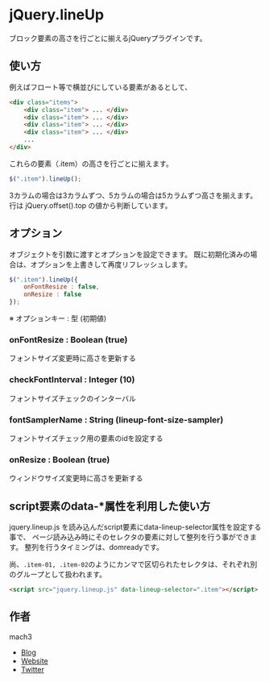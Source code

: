 
# jQuery.lineUp

ブロック要素の高さを行ごとに揃えるjQueryプラグインです。

## 使い方

例えばフロート等で横並びにしている要素があるとして、

```html
<div class="items">
	<div class="item"> ... </div>
	<div class="item"> ... </div>
	<div class="item"> ... </div>
	<div class="item"> ... </div>
	...
</div>
```

これらの要素（.item）の高さを行ごとに揃えます。

```js
$(".item").lineUp();
```

3カラムの場合は3カラムずつ、5カラムの場合は5カラムずつ高さを揃えます。
行は jQuery.offset().top の値から判断しています。

## オプション

オブジェクトを引数に渡すとオプションを設定できます。
既に初期化済みの場合は、オプションを上書きして再度リフレッシュします。

```js
$(".item").lineUp({
	onFontResize : false,
	onResize : false
});
```

※ オプションキー : 型 (初期値)

### onFontResize : Boolean (true)

フォントサイズ変更時に高さを更新する

### checkFontInterval : Integer (10)

フォントサイズチェックのインターバル

### fontSamplerName : String (lineup-font-size-sampler)

フォントサイズチェック用の要素のidを設定する

### onResize : Boolean (true)

ウィンドウサイズ変更時に高さを更新する

## script要素のdata-*属性を利用した使い方

jquery.lineup.js を読み込んだscript要素にdata-lineup-selector属性を設定する事で、
ページ読み込み時にそのセレクタの要素に対して整列を行う事ができます。
整列を行うタイミングは、domreadyです。

尚、`.item-01, .item-02`のようにカンマで区切られたセレクタは、それぞれ別のグループとして扱われます。

```html
<script src="jquery.lineup.js" data-lineup-selector=".item"></script>
```


## 作者

mach3

- [Blog](http://blog.mach3.jp)
- [Website](http://www.mach3.jp)
- [Twitter](http://twitter.com/mach3ss)

